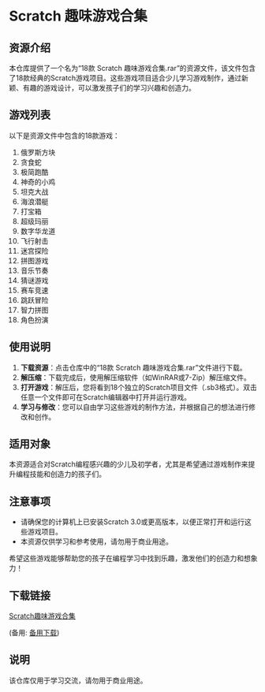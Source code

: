 # Scratch 趣味游戏合集

## 资源介绍

本仓库提供了一个名为“18款 Scratch 趣味游戏合集.rar”的资源文件，该文件包含了18款经典的Scratch游戏项目。这些游戏项目适合少儿学习游戏制作，通过新颖、有趣的游戏设计，可以激发孩子们的学习兴趣和创造力。

## 游戏列表

以下是资源文件中包含的18款游戏：

1. 俄罗斯方块
2. 贪食蛇
3. 极简跑酷
4. 神奇的小鸡
5. 坦克大战
6. 海浪潜艇
7. 打宝箱
8. 超级玛丽
9. 数字华龙道
10. 飞行射击
11. 迷宫探险
12. 拼图游戏
13. 音乐节奏
14. 猜谜游戏
15. 赛车竞速
16. 跳跃冒险
17. 智力拼图
18. 角色扮演

## 使用说明

1. **下载资源**：点击仓库中的“18款 Scratch 趣味游戏合集.rar”文件进行下载。
2. **解压缩**：下载完成后，使用解压缩软件（如WinRAR或7-Zip）解压缩文件。
3. **打开游戏**：解压后，您将看到18个独立的Scratch项目文件（.sb3格式）。双击任意一个文件即可在Scratch编辑器中打开并运行游戏。
4. **学习与修改**：您可以自由学习这些游戏的制作方法，并根据自己的想法进行修改和创作。

## 适用对象

本资源适合对Scratch编程感兴趣的少儿及初学者，尤其是希望通过游戏制作来提升编程技能和创造力的孩子们。

## 注意事项

- 请确保您的计算机上已安装Scratch 3.0或更高版本，以便正常打开和运行这些游戏项目。
- 本资源仅供学习和参考使用，请勿用于商业用途。

希望这些游戏能够帮助您的孩子在编程学习中找到乐趣，激发他们的创造力和想象力！

## 下载链接
[Scratch趣味游戏合集](https://pan.quark.cn/s/046ee2630cb2) 

(备用: [备用下载](https://pan.baidu.com/s/17vFtHsG9qrgQBUt28SQLrg?pwd=1234))

## 说明

该仓库仅用于学习交流，请勿用于商业用途。
